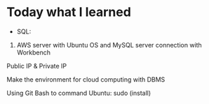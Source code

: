 # Today what I learned

- SQL: 

1) AWS server with Ubuntu OS and MySQL server connection with Workbench

Public IP & Private IP

Make the environment for cloud computing with DBMS

Using Git Bash to command Ubuntu: sudo (install)





